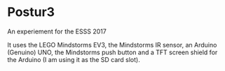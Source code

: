 # Postur3
An experiement for the ESSS 2017

It uses the LEGO Mindstorms EV3, the Mindstorms IR sensor, an Arduino (Genuino) UNO, the Mindstorms push button and a TFT screen shield for the Arduino (I am using it as the SD card slot).